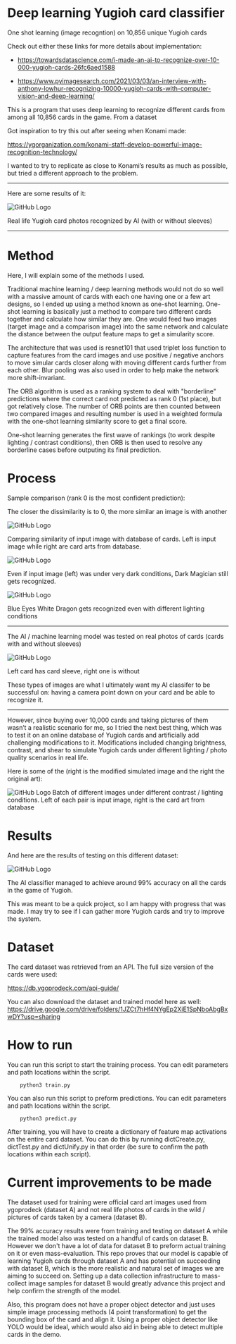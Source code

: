 # Deep learning Yugioh card classifier
One shot learning (image recogntion) on 10,856 unique Yugioh cards

Check out either these links for more details about implementation:

-   https://towardsdatascience.com/i-made-an-ai-to-recognize-over-10-000-yugioh-cards-26fc6aed1588

-   https://www.pyimagesearch.com/2021/03/03/an-interview-with-anthony-lowhur-recognizing-10000-yugioh-cards-with-computer-vision-and-deep-learning/


This is a program that uses deep learning to recognize different cards from among all 10,856 cards in the game. From a dataset 

Got inspiration to try this out after seeing when Konami made:

https://ygorganization.com/konami-staff-develop-powerful-image-recognition-technology/

I wanted to try to replicate as close to Konami’s results as much as possible, but tried a different approach to the problem.

_______________________________________________________________

Here are some results of it:

![GitHub Logo](/images/0.png)

Real life Yugioh card photos recognized by AI (with or without sleeves)
_______________________________________________________________

# **__Method__**

Here, I will explain some of the methods I used. 

Traditional machine learning / deep learning methods would not do so well with a massive amount of cards with each one having one or a few art designs, so I ended up using a method known as one-shot learning. One-shot learning is basically just a method to compare two different cards together and calculate how similar they are. One would feed two images (target image and a comparison image) into the same network and calculate the distance between the output feature maps to get a simularity score. 

The architecture that was used is resnet101 that used triplet loss function to capture features from the card images and use positive / negative anchors to move simular cards closer along with moving different cards further from each other. Blur pooling was also used in order to help make the network more shift-invariant.

The ORB algorithm is used as a ranking system to deal with "borderline" predictions where the correct card not predicted as rank 0 (1st place), but got relatively close. The number of ORB points are then counted between two compared images and resulting number is used in a weighted formula with the one-shot learning similarity score to get a final score.

One-shot learning generates the first wave of rankings (to work despite lighting / contrast conditions), then ORB is then used to resolve any borderline cases before outputing its final prediction.

# **__Process__**

Sample comparison (rank 0 is the most confident prediction):

The closer the dissimilarity is to 0, the more similar an image is with another

![GitHub Logo](/images/1.png)

Comparing similarity of input image with database of cards. Left is input image while right are card arts from database.

![GitHub Logo](/images/2.png)

Even if input image (left) was under very dark conditions, Dark Magician still gets recognized.

![GitHub Logo](/images/3.png)

Blue Eyes White Dragon gets recognized even with different lighting conditions

_______________________________________________________________

The AI / machine learning model was tested on real photos of cards (cards with and without sleeves)

![GitHub Logo](/images/4.png)

Left card has card sleeve, right one is without

These types of images are what I ultimately want my AI classifer to be successful on: having a camera point down on your card and be able to recognize it.

_______________________________________________________________

However, since buying over 10,000 cards and taking pictures of them wasn’t a realistic scenario for me, so I tried the next best thing, which was to test it on an online database of Yugioh cards and artificially add challenging modifications to it. Modifications included changing brightness, contrast, and shear to simulate Yugioh cards under different lighting / photo quality scenarios in real life.

Here is some of the (right is the modified simulated image and the right the original art):

![GitHub Logo](/images/5.png)
Batch of different images under different contrast / lighting conditions. Left of each pair is input image, right is the card art from database

# **__Results__**

And here are the results of testing on this different dataset:

![GitHub Logo](/images/6.png)

The AI classifier managed to achieve around 99% accuracy on all the cards in the game of Yugioh.

This was meant to be a quick project, so I am happy with progress that was made. I may try to see if I can gather more Yugioh cards and try to improve the system.

# **__Dataset__**
The card dataset was retrieved from an API. The full size version of the cards were used:

https://db.ygoprodeck.com/api-guide/

You can also download the dataset and trained model here as well:
https://drive.google.com/drive/folders/1JZCt7hHf4NYgEp2XiE1SpNboAbgBxwDY?usp=sharing

# **__How to run__**

You can run this script to start the training process. You can edit parameters and path locations within the script.
```
	python3 train.py
```

You can also run this script to preform predictions. You can edit parameters and path locations within the script.
```
	python3 predict.py
```
After training, you will have to create a dictionary of feature map activations on the entire card dataset. You can do this by running dictCreate.py, dictTest.py and dictUnify.py in that order (be sure to confirm the path locations within each script).



# **__Current improvements to be made__**

The dataset used for training were official card art images used from ygoprodeck (dataset A) and not real life photos of cards in the wild / pictures of cards taken by a camera (dataset B). 

The 99% accuracy results were from training and testing on dataset A while the trained model also was tested on a handful of cards on dataset B. However we don't have a lot of data for dataset B to preform actual training on it or even mass-evaluation. This repo proves that our model is capable of learning Yugioh cards through dataset A and has potential on succeeding with dataset B, which is the more realistic and natural set of images we are aiming to succeed on. Setting up a data collection infrastructure to mass-collect image samples for dataset B would greatly advance this project and help confirm the strength of the model.


Also, this program does not have a proper object detector and just uses simple image processing methods (4 point transformation) to get the bounding box of the card and align it. Using a proper object detector like YOLO would be ideal, which would also aid in being able to detect multiple cards in the demo.
